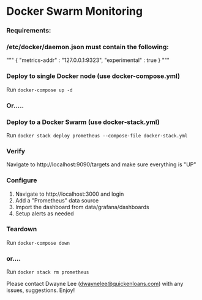 
# Docker Swarm Monitoring

### Requirements:
### /etc/docker/daemon.json must contain the following:
"""
{
  "metrics-addr" : "127.0.0.1:9323",
  "experimental" : true
}
"""

### Deploy to single Docker node (use docker-compose.yml)
Run `docker-compose up -d`

### Or.....

### Deploy to a Docker Swarm (use docker-stack.yml)
Run `docker stack deploy prometheus --compose-file docker-stack.yml`

### Verify
Navigate to http://localhost:9090/targets and make sure everything is "UP"

### Configure
1. Navigate to http://localhost:3000 and login
2. Add a "Prometheus" data source
3. Import the dashboard from data/grafana/dashboards
4. Setup alerts as needed

### Teardown
Run `docker-compose down`

### or....

Run `docker stack rm prometheus`


Please contact Dwayne Lee (dwaynelee@quickenloans.com) with any issues, suggestions.  Enjoy!

